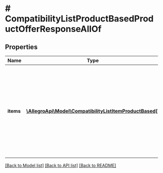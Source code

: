 # # CompatibilityListProductBasedProductOfferResponseAllOf

## Properties

Name | Type | Description | Notes
------------ | ------------- | ------------- | -------------
**items** | [**\AllegroApi\Model\CompatibilityListItemProductBased[]**](CompatibilityListItemProductBased.md) | Text representation of the compatibility list items. Provided for informational purposes only - ignored when creating (Post) or updating (Put) compatibility list in the offer. | [optional]

[[Back to Model list]](../../README.md#models) [[Back to API list]](../../README.md#endpoints) [[Back to README]](../../README.md)
